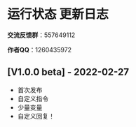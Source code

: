 # 运行状态 更新日志

**交流反馈群**：557649112

**作者QQ**：1260435972

## [V1.0.0 beta] - 2022-02-27

- 首次发布
- 自定义指令
- 少量变量
- 自定义回复！

